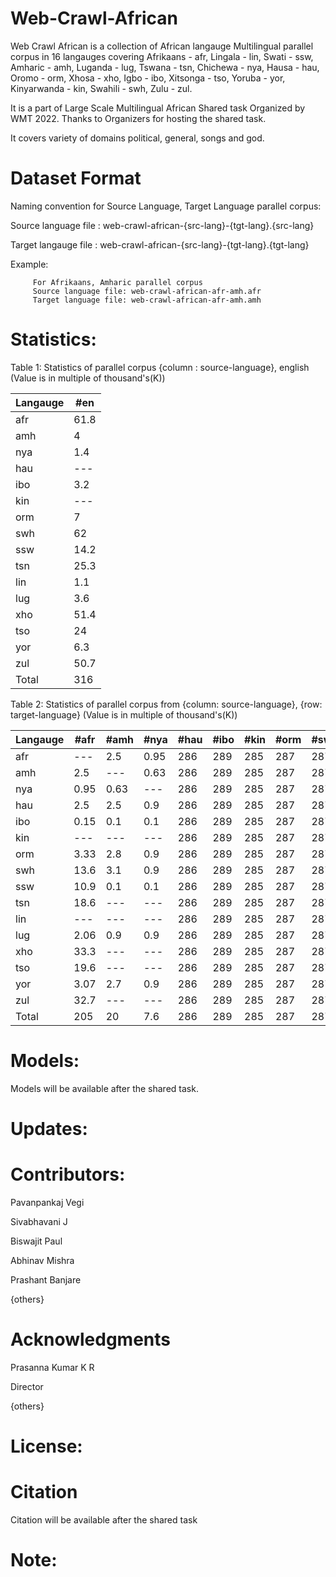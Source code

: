 # Web-Crawl-African
Web Crawl African is a collection of African langauge Multilingual parallel corpus in 16 langauges covering  Afrikaans - afr, Lingala - lin, Swati - ssw,
Amharic - amh, Luganda - lug, Tswana - tsn, Chichewa - nya, Hausa - hau, Oromo - orm, Xhosa - xho, Igbo - ibo, Xitsonga - tso, Yoruba - yor, Kinyarwanda - kin, Swahili - swh, Zulu - zul. 

It is a part of Large Scale Multilingual African Shared task Organized by WMT 2022. Thanks to Organizers for hosting the shared task. 

It covers variety of domains political, general, songs and god.

# Dataset Format
Naming convention for Source Language, Target Language parallel corpus: 

Source language file : web-crawl-african-{src-lang}-{tgt-lang}.{src-lang}

Target langauge file : web-crawl-african-{src-lang}-{tgt-lang}.{tgt-lang}

Example:  
         
         For Afrikaans, Amharic parallel corpus 
         Source language file: web-crawl-african-afr-amh.afr
         Target language file: web-crawl-african-afr-amh.amh

# Statistics:

Table 1: Statistics of parallel corpus {column : source-language}, english (Value is in multiple of thousand's(K))

Langauge | #en |
--- | --- | 
afr | 61.8 |
amh | 4 |
nya | 1.4 |
hau | --- |
ibo | 3.2 |
kin | --- |
orm | 7 |
swh | 62 |
ssw | 14.2 |
tsn | 25.3 |
lin | 1.1 |
lug | 3.6 |
xho | 51.4 |
tso | 24 |
yor | 6.3 |
zul | 50.7 |
Total | 316 |

Table 2: Statistics of parallel corpus from {column: source-language}, {row: target-language} (Value is in multiple of thousand's(K))

Langauge | #afr | #amh | #nya | #hau | #ibo | #kin | #orm | #swh | #ssw | #tsn | #lin | #lug | #xho |#tso | #yor |#zul |
--- | --- | --- | --- |--- |--- |--- |--- |--- |--- |--- |--- | --- | --- | --- |--- |--- |
afr | --- | 2.5 | 0.95 | 286 | 289 | 285 | 287 | 287 | 272 | 276 | 269 | 270 | 271 | 272 | 273 | 274
amh | 2.5 | --- | 0.63 | 286 | 289 | 285 | 287 | 287 | 272 | 276 | 269 | 270 | 271 | 272 | 273 | 274
nya | 0.95 | 0.63 | --- | 286 | 289 | 285 | 287 | 287 | 272 | 276 | 269 | 270 | 271 | 272 | 273 | 274
hau | 2.5 | 2.5 | 0.9 | 286 | 289 | 285 | 287 | 287 | 272 | 276 | 269 | 270 | 271 | 272 | 273 | 274
ibo | 0.15 | 0.1 | 0.1 | 286 | 289 | 285 | 287 | 287 | 272 | 276 | 269 | 270 | 271 | 272 | 273 | 274
kin | --- | --- | --- | 286 | 289 | 285 | 287 | 287 | 272 | 276 | 269 | 270 | 271 | 272 | 273 | 274
orm | 3.33 | 2.8 | 0.9 | 286 | 289 | 285 | 287 | 287 | 272 | 276 | 269 | 270 | 271 | 272 | 273 | 274
swh | 13.6 | 3.1 | 0.9 | 286 | 289 | 285 | 287 | 287 | 272 | 276 | 269 | 270 | 271 | 272 | 273 | 274
ssw | 10.9 | 0.1 | 0.1 | 286 | 289 | 285 | 287 | 287 | 272 | 276 | 269 | 270 | 271 | 272 | 273 | 274
tsn | 18.6 | --- | --- | 286 | 289 | 285 | 287 | 287 | 272 | 276 | 269 | 270 | 271 | 272 | 273 | 274
lin | --- | --- | --- | 286 | 289 | 285 | 287 | 287 | 272 | 276 | 269 | 270 | 271 | 272 | 273 | 274
lug | 2.06 | 0.9 | 0.9 | 286 | 289 | 285 | 287 | 287 | 272 | 276 | 269 | 270 | 271 | 272 | 273 | 274
xho | 33.3 | --- | --- | 286 | 289 | 285 | 287 | 287 | 272 | 276 | 269 | 270 | 271 | 272 | 273 | 274
tso | 19.6 | --- | --- | 286 | 289 | 285 | 287 | 287 | 272 | 276 | 269 | 270 | 271 | 272 | 273 | 274
yor | 3.07 | 2.7 | 0.9 | 286 | 289 | 285 | 287 | 287 | 272 | 276 | 269 | 270 | 271 | 272 | 273 | 274
zul | 32.7 | --- | --- | 286 | 289 | 285 | 287 | 287 | 272 | 276 | 269 | 270 | 271 | 272 | 273 | 274
Total | 205 | 20 | 7.6 | 286 | 289 | 285 | 287 | 287 | 272 | 276 | 269 | 270 | 271 | 272 | 273 | 274

# Models:

Models will be available after the shared task.

# Updates:

# Contributors:
Pavanpankaj Vegi

Sivabhavani J

Biswajit Paul

Abhinav Mishra

Prashant Banjare

{others}

# Acknowledgments

Prasanna Kumar K R

Director



{others}

# License:

# Citation

Citation will be available after the shared task

# Note:


